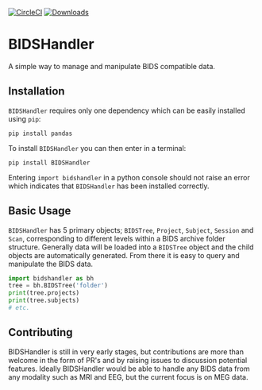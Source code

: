 [![CircleCI](https://circleci.com/gh/Macquarie-MEG-Research/BIDSHandler.svg?style=svg)](https://circleci.com/gh/Macquarie-MEG-Research/BIDSHandler)
[![Downloads](https://pepy.tech/badge/bidshandler)](https://pepy.tech/project/bidshandler)

# BIDSHandler
A simple way to manage and manipulate BIDS compatible data.

## Installation

`BIDSHandler` requires only one dependency which can be easily installed using `pip`:

```
pip install pandas
```

To install `BIDSHandler` you can then enter in a terminal:

```
pip install BIDSHandler
```

Entering `import bidshandler` in a python console should not raise an error which indicates that `BIDSHandler` has been installed correctly.

## Basic Usage

`BIDSHandler` has 5 primary objects; `BIDSTree`, `Project`, `Subject`, `Session` and `Scan`, corresponding to different levels within a BIDS archive folder structure.
Generally data will be loaded into a `BIDSTree` object and the child objects are automatically generated. From there it is easy to query and manipulate the BIDS data.

```python
import bidshandler as bh
tree = bh.BIDSTree('folder')
print(tree.projects)
print(tree.subjects)
# etc.
```

## Contributing

BIDSHandler is still in very early stages, but contributions are more than welcome in the form of PR's and by raising issues to discussion potential features.
Ideally BIDSHandler would be able to handle any BIDS data from any modality such as MRI and EEG, but the current focus is on MEG data.
